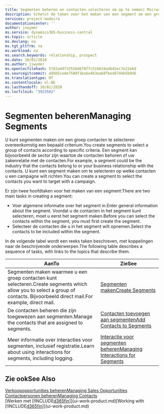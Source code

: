 ```yaml
---
title: Segmenten beheren en contacten selecteren om op te nemen| Microsoft Docs
description: Schetst de taken voor het maken van een segment om een groep contacten op basis van specifieke criteria te selecteren, bijvoorbeeld, contacten in een bepaalde branche waarop u zich wilt richten.
services: project-madeira
documentationcenter: ''
author: jswymer
ms.service: dynamics365-business-central
ms.topic: article
ms.devlang: na
ms.tgt_pltfrm: na
ms.workload: na
ms.search.keywords: relationship, prospect
ms.date: 10/01/2020
ms.author: jswymer
ms.openlocfilehash: 5782a49732550d6f8ffc516634a4b45ec7e22e6d
ms.sourcegitcommit: ddbb5cede750df1baba4b3eab8fbed6744b5b9d6
ms.translationtype: HT
ms.contentlocale: nl-BE
ms.lasthandoff: 10/01/2020
ms.locfileid: "3923582"
---
```

# <a name="managing-segments"></a><span data-ttu-id="f5f40-103">Segmenten beheren</span><span class="sxs-lookup"><span data-stu-id="f5f40-103">Managing Segments</span></span>
<span data-ttu-id="f5f40-104">U kunt segmenten maken om een groep contacten te selecteren overeenkomstig een bepaald criterium.</span><span class="sxs-lookup"><span data-stu-id="f5f40-104">You create segments to select a group of contacts according to specific criteria.</span></span> <span data-ttu-id="f5f40-105">Een segment kan bijvoorbeeld de sector zijn waartoe de contacten behoren of uw zakenrelatie met de contacten.</span><span class="sxs-lookup"><span data-stu-id="f5f40-105">For example, a segment could be the industry that the contacts belong to or your business relationship with the contacts.</span></span> <span data-ttu-id="f5f40-106">U kunt een segment maken om te selecteren op welke contacten u een campagne wilt richten.</span><span class="sxs-lookup"><span data-stu-id="f5f40-106">You can create a segment to select the contacts you want to target with a campaign.</span></span>

<span data-ttu-id="f5f40-107">Er zijn twee hoofdtaken voor het maken van een segment:</span><span class="sxs-lookup"><span data-stu-id="f5f40-107">There are two main tasks in creating a segment:</span></span>

* <span data-ttu-id="f5f40-108">Voer algemene informatie over het segment in.</span><span class="sxs-lookup"><span data-stu-id="f5f40-108">Enter general information about the segment.</span></span> <span data-ttu-id="f5f40-109">Voordat u de contacten in het segment kunt selecteren, moet u eerst het segment maken.</span><span class="sxs-lookup"><span data-stu-id="f5f40-109">Before you can select the contacts within the segment, you must first create the segment.</span></span>
* <span data-ttu-id="f5f40-110">Selecteer de contacten die u in het segment wilt opnemen.</span><span class="sxs-lookup"><span data-stu-id="f5f40-110">Select the contacts to be included within the segment.</span></span>

<span data-ttu-id="f5f40-111">In de volgende tabel wordt een reeks taken beschreven, met koppelingen naar de beschrijvende onderwerpen.</span><span class="sxs-lookup"><span data-stu-id="f5f40-111">The following table describes a sequence of tasks, with links to the topics that describe them.</span></span>

| <span data-ttu-id="f5f40-112">Aan</span><span class="sxs-lookup"><span data-stu-id="f5f40-112">To</span></span> | <span data-ttu-id="f5f40-113">Zie</span><span class="sxs-lookup"><span data-stu-id="f5f40-113">See</span></span> |
| --- | --- |
| <span data-ttu-id="f5f40-114">Segmenten maken waarmee u een groep contacten kunt selecteren.</span><span class="sxs-lookup"><span data-stu-id="f5f40-114">Create segments which allow you to select a group of contacts.</span></span> <span data-ttu-id="f5f40-115">Bijvoorbeeld direct mail.</span><span class="sxs-lookup"><span data-stu-id="f5f40-115">For example, direct mail.</span></span> |[<span data-ttu-id="f5f40-116">Segmenten maken</span><span class="sxs-lookup"><span data-stu-id="f5f40-116">Create Segments</span></span>](marketing-how-create-segment.md) |
| <span data-ttu-id="f5f40-117">De contacten beheren die zijn toegewezen aan segmenten.</span><span class="sxs-lookup"><span data-stu-id="f5f40-117">Manage the contacts that are assigned to segments.</span></span> |[<span data-ttu-id="f5f40-118">Contacten toevoegen aan segmenten</span><span class="sxs-lookup"><span data-stu-id="f5f40-118">Add Contacts to Segments</span></span>](marketing-add-contact-segment.md) |
| <span data-ttu-id="f5f40-119">Meer informatie over interacties voor segmenten, inclusief registratie.</span><span class="sxs-lookup"><span data-stu-id="f5f40-119">Learn about using interactions for segments, including logging.</span></span> |[<span data-ttu-id="f5f40-120">Interactie voor segmenten beheren</span><span class="sxs-lookup"><span data-stu-id="f5f40-120">Managing Interactions for Segments</span></span>](marketing-interaction-segments.md) |

## <a name="see-also"></a><span data-ttu-id="f5f40-121">Zie ook</span><span class="sxs-lookup"><span data-stu-id="f5f40-121">See Also</span></span>
[<span data-ttu-id="f5f40-122">Verkoopopportunities beheren</span><span class="sxs-lookup"><span data-stu-id="f5f40-122">Managing Sales Opportunities</span></span>](marketing-manage-sales-opportunities.md)  
[<span data-ttu-id="f5f40-123">Contactpersonen beheren</span><span class="sxs-lookup"><span data-stu-id="f5f40-123">Managing Contacts</span></span>](marketing-contacts.md)  
<span data-ttu-id="f5f40-124">[Werken met [!INCLUDE[d365fin](includes/d365fin_md.md)]](ui-work-product.md)</span><span class="sxs-lookup"><span data-stu-id="f5f40-124">[Working with [!INCLUDE[d365fin](includes/d365fin_md.md)]](ui-work-product.md)</span></span>
